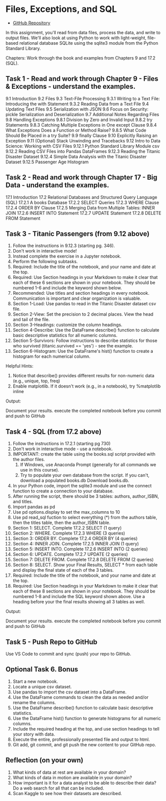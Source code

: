 # Files, Exceptions, and SQL

- [GitHub Repository](https://github.com/ajhatfield/datafun-05-data-at-rest)

In this assignment, you'll read from data files, process the data, and write to output files. We'll also look at using Python to work with light-weight, file-based relational database SQLite using the sqlite3 module from the Python Standard Library. 

Chapters: Work through the book and examples from Chapters 9 and 17.2 (SQL).

## Task 1 - Read and work through Chapter 9 - Files & Exceptions - understand the examples. 

9.1 Introduction
9.2 Files
9.3 Text-File Processing
    9.3.1 Writing to a Text File: Introducing the with Statement
    9.3.2 Reading Data from a Text File
9.4 Updating Text Files
9.5 Serialization with JSON
9.6 Focus on Security: pickle Serialization and Deserialization
9.7 Additional Notes Regarding Files
9.8 Handling Exceptions
    9.8.1 Division by Zero and Invalid Input
    9.8.2 try Statements
    9.8.3 Catching Multiple Exceptions in One except Clause
    9.8.4 What Exceptions Does a Function or Method Raise?
    9.8.5 What Code Should Be Placed in a try Suite?
9.9 finally Clause
9.10 Explicitly Raising an Exception
9.11 (Optional) Stack Unwinding and Tracebacks
9.12 Intro to Data Science: Working with CSV Files
    9.12.1 Python Standard Library Module csv
    9.12.2 Reading CSV Files into Pandas DataFrames
    9.12.3 Reading the Titanic Disaster Dataset
    9.12.4 Simple Data Analysis with the Titanic Disaster Dataset
    9.12.5 Passenger Age Histogram

## Task 2 - Read and work through Chapter 17 - Big Data - understand the examples. 

17.1 Introduction
17.2 Relational Databases and Structured Query Language (SQL)
    17.2.1 A books Database
    17.2.2 SELECT Queries
    17.2.3 WHERE Clause
    17.2.4 ORDER BY Clause
    17.2.5 Merging Data from Multiple Tables: INNER JOIN
    17.2.6 INSERT INTO Statement
    17.2.7 UPDATE Statement
    17.2.8 DELETE FROM Statement

## Task 3 - Titanic Passengers (from 9.12 above)

1. Follow the instructions in 9.12.3 (starting pg. 346).
2. Don't work in interactive mode!
3. Instead complete the exercise in a Jupyter notebook. 
4. Perform the following subtasks.
5. Required: Include the title of the notebook, and your name and date at the top.
6. Required: Use Section headings in your Markdown to make it clear that each of these 6 sections are shown in your notebook. They should be numbered 1-6 and include the keyword shown below.
7. Recommended: Use titles and section headings in every notebook. Communication is important and clear organization is valuable.
8. Section 1-Load: Use pandas to read in the Titanic Disaster dataset csv file.
9. Section 2-View: Set the precision to 2 decimal places. View the head and tail of the file.
10. Section 3-Headings: customize the column headings.
11. Section 4-Describe: Use the DataFrame describe() function to calculate basic descriptive statistics for all numeric columns. 
12. Section 5-Survivors: Follow instructions to describe statistics for those who survived (titanic.survived == 'yes') - see the example. 
13. Section 6-Histogram: Use the DataFrame's hist() function to create a histogram for each numerical column.

Helpful Hints:

1. Notice that describe() provides different results for non-numeric data (e.g., unique, top, freq)
2. Enable matplotlib. If it doesn't work (e.g., in a notebook), try 
    %matplotlib inline

Output: 

Document your results.
execute the completed notebook before you commit and push to GitHub

## Task 4 - SQL (from 17.2 above)

1. Follow the instructions in 17.2.1 (starting pg 730) 
2. Don't work in interactive mode - use a notebook.
3. IMPORTANT: create the table using the books.sql script provided with the author files. 
    1. If Windows, use Anaconda Prompt (generally for all commands we use in this course).
    2. Try to populate your own database from the script. If you can't, download a populated books.db Download books.db.
4. In your Python code, import the sqlite3 module and use the connect function to create a connection to your database.
5. After running the script, there should be 3 tables: authors, author_ISBN, and titles. 
6. Import pandas as pd
7. Use pd options.display to set the max_columns to 10
8. Use pd read_sql fuction to select everything (*) from the authors table, then the titles table, then the author_ISBN table.
9. Section 1: SELECT. Complete 17.2.2 SELECT (1 query)
10. Section 2: WHERE. Complete 17.2.3 WHERE (3 queries)
11. Section 3: ORDER BY. Complete 17.2.4 ORDER BY (4 queries)
12. Section 4: INNER JOIN. Complete 17.2.5 INNER JOIN (1 query)
13. Section 5: INSERT INTO. Complete 17.2.6 INSERT INTO (2 queries)
14. Section 6: UPDATE. Complete 17.2.7 UPDATE (2 queries)
15. Section 7: DELETE FROM. Complete 17.2.8 DELETE FROM (2 queries)
16. Section 8: SELECT. Show your Final Results, SELECT * from each table and display the final state of each of the 3 tables.
17. Required: Include the title of the notebook, and your name and date at the top.
18. Required: Use Section headings in your Markdown to make it clear that each of these 8 sections are shown in your notebook. They should be numbered 1-8 and include the SQL keyword shown above. Use a heading before your the final results showing all 3 tables as well. 

Output: 

Document your results.
execute the completed notebook before you commit and push to GitHub

## Task 5 - Push Repo to GitHub

Use VS Code to commit and sync (push) your repo to GitHub.

## Optional Task 6. Bonus

1. Start a new notebook.
2. Locate a unique csv dataset. 
3. Use pandas to import the csv dataset into a DataFrame.
4. Use the DataFrame commands to clean the data as needed and/or rename the columns.
5. Use the DataFrame describe() function to calculate basic descriptive statistics. 
6. Use the DataFrame hist() function to generate histograms for all numeric columns. 
7. Include the required heading at the top, and use section headings to tell your story with data. 
8. Execute the entire, professionally presented file and output to html. 
9. Git add, git commit, and git push the new content to your GitHub repo.

## Reflection (on your own)

1. What kinds of data at rest are available in your domain?
2. What kinds of data in motion are available in your domain? 
3. How important is it for a data analyst to be able to describe their data?  Do a web search for all that can be included.
4. Scan Kaggle to see how their datasets are described. 
